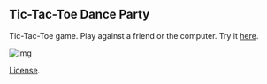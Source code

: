 Tic-Tac-Toe Dance Party
------
Tic-Tac-Toe game.  Play against a friend or the computer.  Try it [here](http://codepen.io/amnavor/pen/mOVBRm).

![img](https://cloud.githubusercontent.com/assets/12720744/21077768/3bbc297c-bf0b-11e6-811c-0cff3a7d6e8e.gif)

[License](http://codepen.io/amnavor/pen/mOVBRm/license).
